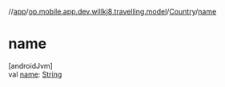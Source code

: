 //[app](../../../index.md)/[op.mobile.app.dev.willkj8.travelling.model](../index.md)/[Country](index.md)/[name](name.md)

# name

[androidJvm]\
val [name](name.md): [String](https://kotlinlang.org/api/latest/jvm/stdlib/kotlin/-string/index.html)
